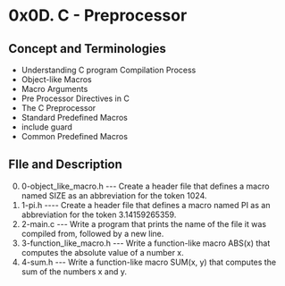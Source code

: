 # 0x0D. C - Preprocessor
## Concept and Terminologies
* Understanding C program Compilation Process
* Object-like Macros
* Macro Arguments
* Pre Processor Directives in C
* The C Preprocessor
* Standard Predefined Macros
* include guard
* Common Predefined Macros
## FIle and Description
0. 0-object_like_macro.h --- Create a header file that defines a macro named SIZE as an abbreviation for the token 1024.
1. 1-pi.h ---- Create a header file that defines a macro named PI as an abbreviation for the token 3.14159265359.
2. 2-main.c --- Write a program that prints the name of the file it was compiled from, followed by a new line.
3. 3-function_like_macro.h --- Write a function-like macro ABS(x) that computes the absolute value of a number x.
4. 4-sum.h --- Write a function-like macro SUM(x, y) that computes the sum of the numbers x and y.
